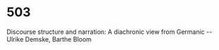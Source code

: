 # 503
Discourse structure and narration: A diachronic view from Germanic -- Ulrike Demske,  Barthe Bloom
